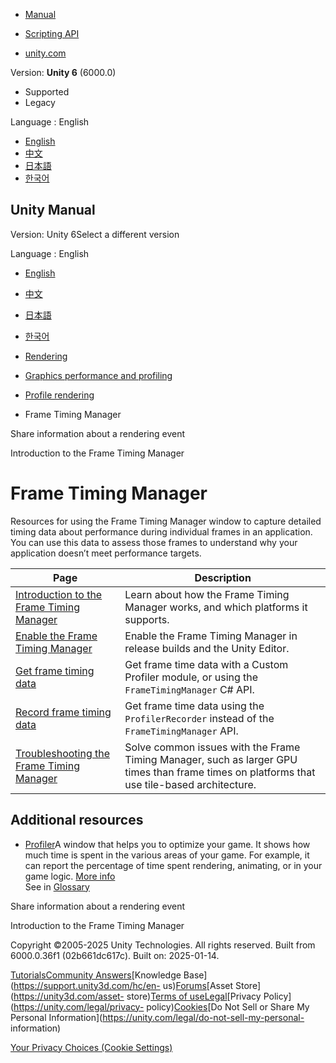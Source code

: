 [](https://docs.unity3d.com)

  * [Manual](../Manual/index.html)
  * [Scripting API](../ScriptReference/index.html)

  * [unity.com](https://unity.com/)

Version: **Unity 6** (6000.0)

  * Supported
  * Legacy

Language : English

  * [English](/Manual/frame-timing-manager-landing.html)
  * [中文](/cn/current/Manual/frame-timing-manager-landing.html)
  * [日本語](/ja/current/Manual/frame-timing-manager-landing.html)
  * [한국어](/kr/current/Manual/frame-timing-manager-landing.html)

[](https://docs.unity3d.com)

## Unity Manual

Version: Unity 6Select a different version

Language : English

  * [English](/Manual/frame-timing-manager-landing.html)
  * [中文](/cn/current/Manual/frame-timing-manager-landing.html)
  * [日本語](/ja/current/Manual/frame-timing-manager-landing.html)
  * [한국어](/kr/current/Manual/frame-timing-manager-landing.html)

  * [Rendering](rendering-and-post-processing.html)
  * [Graphics performance and profiling](graphics-performance-profiling.html)
  * [Profile rendering](profile-rendering.html)
  * Frame Timing Manager

[](FrameDebugger-share-event-information.html)

Share information about a rendering event

[](frame-timing-manager.html)

Introduction to the Frame Timing Manager

# Frame Timing Manager

Resources for using the Frame Timing Manager window to capture detailed timing
data about performance during individual frames in an application. You can use
this data to assess those frames to understand why your application doesn’t
meet performance targets.

**Page** | **Description**  
---|---  
[Introduction to the Frame Timing Manager](frame-timing-manager.html) | Learn about how the Frame Timing Manager works, and which platforms it supports.  
[Enable the Frame Timing Manager](frame-timing-manager-enable.html) | Enable the Frame Timing Manager in release builds and the Unity Editor.  
[Get frame timing data](frame-timing-manager-get-timing-data.html) | Get frame time data with a Custom Profiler module, or using the `FrameTimingManager` C# API.  
[Record frame timing data](frame-timing-manager-record-timing-data.html) | Get frame time data using the `ProfilerRecorder` instead of the `FrameTimingManager` API.  
[Troubleshooting the Frame Timing Manager](frame-timing-manager-troubleshoot.html) | Solve common issues with the Frame Timing Manager, such as larger GPU times than frame times on platforms that use tile-based architecture.  
  
## Additional resources

  * [Profiler](Profiler.html)A window that helps you to optimize your game. It shows how much time is spent in the various areas of your game. For example, it can report the percentage of time spent rendering, animating, or in your game logic. [More info](Profiler.html)  
See in [Glossary](Glossary.html#Profiler)

[](FrameDebugger-share-event-information.html)

Share information about a rendering event

[](frame-timing-manager.html)

Introduction to the Frame Timing Manager

Copyright ©2005-2025 Unity Technologies. All rights reserved. Built from
6000.0.36f1 (02b661dc617c). Built on: 2025-01-14.

[Tutorials](https://learn.unity.com/)[Community
Answers](https://answers.unity3d.com)[Knowledge
Base](https://support.unity3d.com/hc/en-
us)[Forums](https://forum.unity3d.com)[Asset Store](https://unity3d.com/asset-
store)[Terms of
use](https://docs.unity3d.com/Manual/TermsOfUse.html)[Legal](https://unity.com/legal)[Privacy
Policy](https://unity.com/legal/privacy-
policy)[Cookies](https://unity.com/legal/cookie-policy)[Do Not Sell or Share
My Personal Information](https://unity.com/legal/do-not-sell-my-personal-
information)

[Your Privacy Choices (Cookie Settings)](javascript:void\(0\);)

